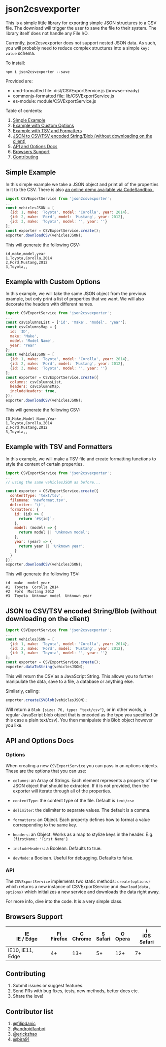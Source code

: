 # json2csvexporter

This is a simple little library for exporting simple JSON structures to a CSV file. The download will trigger the user to save the file to their system. The library itself does not handle any File I/O.

Currently, json2csvexporter does not support nested JSON data. As such, you will probably need to reduce complex structures into a simple `key: value` schema.

To install:

`npm i json2csvexporter --save`

Provided are:
* umd-formatted file: dist/CSVExportService.js (browser-ready)
* commonjs-formatted file: lib/CSVExportService.js
* es-module: module/CSVExportService.js

Table of contents:

1. [Simple Example](#simple-example)
2. [Example with Custom Options](#example-with-custom-options)
3. [Example with TSV and Formatters](#example-with-tsv-and-formatters)
4. [JSON to CSV/TSV encoded String/Blob (without downloading on the client)](#json-to-csvtsv-encoded-stringblob-without-downloading-on-the-client)
5. [API and Options Docs](#api-and-options-docs)
6. [Browsers Support](#browsers-support)
7. [Contributing](#contributing)

## Simple Example

In this simple example we take a JSON object and print all of the properties in it to the CSV. There is also [an online demo available via CodeSandbox.](https://codesandbox.io/s/json2csvexporter-e8xbl)

```javascript
import CSVExportService from 'json2csvexporter';
...
const vehiclesJSON = [
  {id: 1, make: 'Toyota', model: 'Corolla', year: 2014},
  {id: 2, make: 'Ford', model: 'Mustang', year: 2012},
  {id: 3, make: 'Toyota', model: '', year: ''}
];
const exporter = CSVExportService.create();
exporter.downloadCSV(vehiclesJSON);
```

This will generate the following CSV:

```csv
id,make,model,year
1,Toyota,Corolla,2014
2,Ford,Mustang,2012
3,Toyota,,
```

## Example with Custom Options

In this example, we will take the same JSON object from the previous example, but only print a list of properties that we want. We will also decorate the headers with different names.

```javascript
import CSVExportService from 'json2csvexporter';
...
const csvColumnsList = ['id', 'make', 'model', 'year'];
const csvColumnsMap = {
  id: 'ID',
  make: 'Make',
  model: 'Model Name',
  year: 'Year'
};
const vehiclesJSON = [
  {id: 1, make: 'Toyota', model: 'Corolla', year: 2014},
  {id: 2, make: 'Ford', model: 'Mustang', year: 2012},
  {id: 3, make: 'Toyota', model: '', year: ''}
];
const exporter = CSVExportService.create({
  columns: csvColumnsList,
  headers: csvColumnsMap,
  includeHeaders: true,
});
exporter.downloadCSV(vehiclesJSON);
```
This will generate the following CSV:

```csv
ID,Make,Model Name,Year
1,Toyota,Corolla,2014
2,Ford,Mustang,2012
3,Toyota,,
```

## Example with TSV and Formatters

In this example, we will make a TSV file and create formatting functions to style the content of certain properties.

```javascript
import CSVExportService from 'json2csvexporter';
...
// using the same vehiclesJSON as before...

const exporter = CSVExportService.create({
  contentType: 'text/tsv',
  filename: 'newformat.tsv',
  delimiter: '\t',
  formatters: {
    id: (id) => {
      return `#${id}`;
    },
    model: (model) => {
      return model || 'Unknown model';
    },
    year: (year) => {
      return year || 'Unknown year';
    }
  }
});
exporter.downloadCSV(vehiclesJSON);

```

This will generate the following TSV:

```tsv
id  make  model year
#1  Toyota  Corolla 2014
#2  Ford  Mustang 2012
#3  Toyota  Unknown model  Unknown year
```

## JSON to CSV/TSV encoded String/Blob (without downloading on the client)

```javascript
import CSVExportService from 'json2csvexporter';
...
const vehiclesJSON = [
  {id: 1, make: 'Toyota', model: 'Corolla', year: 2014},
  {id: 2, make: 'Ford', model: 'Mustang', year: 2012},
  {id: 3, make: 'Toyota', model: '', year: ''}
];
const exporter = CSVExportService.create();
exporter.dataToString(vehiclesJSON);
```

This will return the CSV as a JavaScript String. This allows you to further manipulate the data, save to a file, a database or anything else.

Similarly, calling:

```javascript
exporter.createCSVBlob(vehiclesJSON);
```

Will return a `Blob {size: 76, type: "text/csv"}`, or in other words, a regular JavaScript blob object that is encoded as the type you specified (in this case a plain text/csv). You then manipulate this Blob object however you like.


## API and Options Docs

### Options

When creating a new `CSVExportService` you can pass in an options objects. These are the options that you can use:

- `columns`: an Array of Strings. Each element represents a property of the JSON object that should be extracted. If it is not provided, then the exporter will iterate through all of the properties.

- `contentType`: the content type of the file. Default is `text/csv`

- `delimiter`: the delimiter to separate values. The default is a comma.

- `formatters`: an Object. Each property defines how to format a value corresponding to the same key.

- `headers`: an Object. Works as a map to stylize keys in the header. E.g. `{firstName: 'First Name'}`

- `includeHeaders`: a Boolean. Defaults to true.

- `devMode`: a Boolean. Useful for debugging. Defaults to false.

### API

The `CSVExportService` implements two static methods: `create(options)` which returns a new instance of CSVExportService and `download(data, options)` which initializes a new service and downloads the data right away.

For more info, dive into the code. It is a very simple class.

## Browsers Support

| [<img src="https://raw.githubusercontent.com/godban/browsers-support-badges/master/src/images/edge.png" alt="IE / Edge" width="16px" height="16px" />](http://godban.github.io/browsers-support-badges/)</br>IE / Edge | [<img src="https://raw.githubusercontent.com/godban/browsers-support-badges/master/src/images/firefox.png" alt="Firefox" width="16px" height="16px" />](http://godban.github.io/browsers-support-badges/)</br>Firefox | [<img src="https://raw.githubusercontent.com/godban/browsers-support-badges/master/src/images/chrome.png" alt="Chrome" width="16px" height="16px" />](http://godban.github.io/browsers-support-badges/)</br>Chrome | [<img src="https://raw.githubusercontent.com/godban/browsers-support-badges/master/src/images/safari.png" alt="Safari" width="16px" height="16px" />](http://godban.github.io/browsers-support-badges/)</br>Safari | [<img src="https://raw.githubusercontent.com/godban/browsers-support-badges/master/src/images/opera.png" alt="Opera" width="16px" height="16px" />](http://godban.github.io/browsers-support-badges/)</br>Opera | [<img src="https://raw.githubusercontent.com/godban/browsers-support-badges/master/src/images/safari-ios.png" alt="iOS Safari" width="16px" height="16px" />](http://godban.github.io/browsers-support-badges/)</br>iOS Safari |
| --------- | --------- | --------- | --------- | --------- | --------- |
| IE10, IE11, Edge| 4+ | 13+ | 5+ | 12+ | 7+ |


## Contributing

1. Submit issues or suggest features.
2. Send PRs with bug fixes, tests, new methods, better docs etc.
3. Share the love!

## Contributor list

1. [@filipdanic](https://github.com/filipdanic)
2. [@androidfanboi](https://github.com/androidfanboi)
3. [@erickzhao](https://github.com/erickzhao)
4. [@bira91](https://github.com/bira91)
